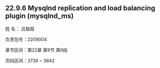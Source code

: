 ## 22.9.6 Mysqlnd replication and load balancing plugin (mysqlnd_ms) 

姓 名： 吕智超 

负责包号：2209004

章节区间：第22章 第9节 第6段

页码区间：3738 ~ 3842
